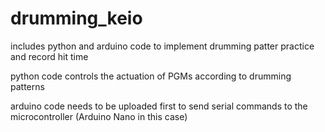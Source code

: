 # drumming_keio

includes python and arduino code to implement drumming patter practice and record hit time

python code controls the actuation of PGMs according to drumming patterns

arduino code needs to be uploaded first to send serial commands to the microcontroller (Arduino Nano in this case)
